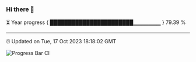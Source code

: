 ### Hi there 👋

⏳ Year progress { ███████████████████████▁▁▁▁▁▁▁ } 79.39 %

---

⏰ Updated on Tue, 17 Oct 2023 18:18:02 GMT

![Progress Bar CI](https://github.com/liununu/liununu/workflows/Progress%20Bar%20CI/badge.svg)
